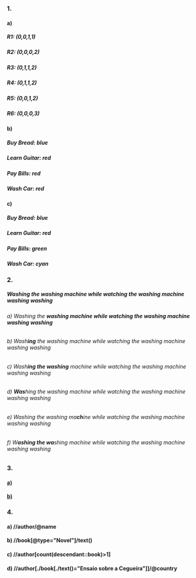### 1.
#### a)
##### R1: (0,0,1,1)
##### R2: (0,0,0,2)
##### R3: (0,1,1,2)
##### R4: (0,1,1,2)
##### R5: (0,0,1,2)
##### R6: (0,0,0,3)

#### b)
##### Buy Bread: blue
##### Learn Guitar: red
##### Pay Bills: red
##### Wash Car: red

#### c)
##### Buy Bread: blue
##### Learn Guitar: red
##### Pay Bills: green
##### Wash Car: cyan

### 2.
##### Washing the washing machine while watching the washing machine washing washing
###### a) Washing the **washing machine while watching the washing machine washing washing**
###### b) Wash**ing** the washing machine while watching the washing machine washing washing
###### c) Wash**ing the washing** machine while watching the washing machine washing washing
###### d) **Was**hing the washing machine while watching the washing machine washing washing
###### e) Washing the washing ma**ch**ine while watching the washing machine washing washing
###### f) W**ashing the wa**shing machine while watching the washing machine washing washing

### 3.

#### [a)](./part_2_ex3_a.js)
#### [b)](./part_2_ex3_b.js)

### 4.

#### a) //author/@name
#### b) //book[@type="Novel"]/text()
#### c) //author[count(descendant::book)>1]
#### d) //author[./book[./text()="Ensaio sobre a Cegueira"]]/@country